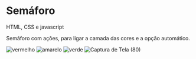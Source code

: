 # Semáforo


 HTML, CSS e javascript 
 
 Semáforo com ações, para ligar a camada das cores e a opção automático.
 
 ![vermelho](https://user-images.githubusercontent.com/106750602/178160498-5336c08f-fd77-48a4-9f09-fae438686a1f.png)
![amarelo](https://user-images.githubusercontent.com/106750602/178160506-27c4c5c3-04cb-4ffe-8bef-6a5bb12bbb21.png)
![verde](https://user-images.githubusercontent.com/106750602/178160508-f722d2ac-01b9-4e65-9c19-2019f7e7c553.png)
![Captura de Tela (80)](https://user-images.githubusercontent.com/106750602/178160743-7d6a692e-8ce8-4c7f-a8af-56ad14a3bad3.png)
